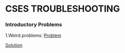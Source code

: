 # CSES TROUBLESHOOTING

### Introductory Problems

1.Weird problems:
  [Problem](https://cses.fi/problemset/task/1068)
  
  [Solution](https://github.com/rodrigo1835/CSES-PROBLEMS/blob/main/WeirdAlgorithm.cpp)
